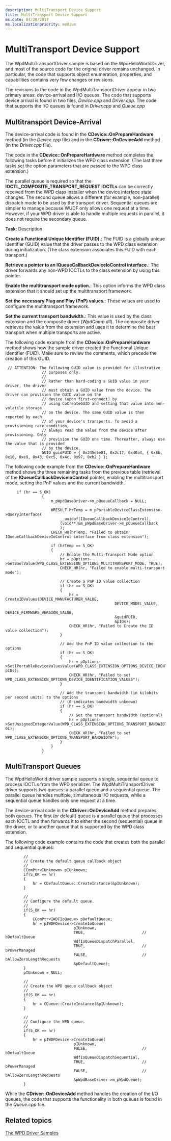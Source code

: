 ```yaml
---
description: MultiTransport Device Support
title: MultiTransport Device Support
ms.date: 04/20/2017
ms.localizationpriority: medium
---
```


# MultiTransport Device Support


The WpdMultiTransportDriver sample is based on the WpdHelloWorldDriver, and most of the source code for the original driver remains unchanged. In particular, the code that supports object enumeration, properties, and capabilities contains very few changes or revisions.

The revisions to the code in the WpdMultiTransportDriver appear in two primary areas: device-arrival and I/O queues. The code that supports device arrival is found in two files, *Device.cpp* and *Driver.cpp*. The code that supports the I/O queues is found in *Driver.cpp* and *Queue.cpp*

## <span id="Multitransport_Device-Arrival"></span><span id="multitransport_device-arrival"></span><span id="MULTITRANSPORT_DEVICE-ARRIVAL"></span>Multitransport Device-Arrival


The device-arrival code is found in the **CDevice::OnPrepareHardware** method (in the *Device.cpp* file) and in the **CDriver::OnDeviceAdd** method (in the *Driver.cpp* file).

The code in the **CDevice::OnPrepareHardware** method completes the following tasks before it initializes the WPD class extension. (The last three tasks set the option parameters that are passed to the WPD class extension.)

The parallel queue is required so that the **IOCTL\_COMPOSITE\_TRANSPORT\_REQUEST IOCTLs** can be correctly received from the WPD class installer when the device interface state changes. The second queue allows a different (for example, non-parallel) dispatch mode to be used by the transport driver. Sequential queues are simpler to manage because WUDF only allows one request at a time. However, if your WPD driver is able to handle multiple requests in parallel, it does not require the secondary queue.

**Task**: Description

**Create a Functional Unique Identifier (FUID).**: The FUID is a globally unique identifier (GUID) value that the driver passes to the WPD class extension during initialization. (The class extension associates this FUID with each transport.)

**Retrieve a pointer to an **IQueueCallbackDeviceIoControl** interface.**: The driver forwards any non-WPD IOCTLs to the class extension by using this pointer.

**Enable the multitransport mode option.**: This option informs the WPD class extension that it should set up the multitransport framework.

**Set the necessary Plug and Play (PnP) values.**: These values are used to configure the multitransport framework.

**Set the current transport bandwidth.**: This value is used by the class extension and the composite driver (*WpdComp.dll*). The composite driver retrieves the value from the extension and uses it to determine the best transport when multiple transports are active.


 

The following code example from the **CDevice::OnPrepareHardware** method shows how the sample driver created the Functional Unique Identifier (FUID). Make sure to review the comments, which precede the creation of this GUID.

```ManagedCPlusPlus
 // ATTENTION: The following GUID value is provided for illustrative
                // purposes only.
                //
                // Rather than hard-coding a GUID value in your driver, the driver
                // must obtain a GUID value from the device. The driver can provision the GUID value on the
                // device (upon first-connect) by
                // using CoCreateGUID and setting that value into non-volatile storage
                // on the device. The same GUID value is then  reported by each
                // of your device's transports. To avoid a provisioning race condition,
                // always read the value from the device after provisioning. Only
                // provision the GUID one time. Thereafter, always use the value that is provided
                // by the device.
                GUID guidFUID = { 0x245e5e81, 0x2c17, 0x40a4, { 0x8b, 0x10, 0xe9, 0x43, 0xc5, 0x4c, 0x97, 0xb2 } };
```

The following code example from the **CDevice::OnPrepareHardware** method shows the three remaining tasks from the previous table (retrieval of the **IQueueCallbackDeviceIoControl** pointer, enabling the multitransport mode, setting the PnP values and the current bandwidth.

```ManagedCPlusPlus
     if (hr == S_OK)
                {
                    m_pWpdBaseDriver->m_pQueueCallback = NULL;

                    HRESULT hrTemp = m_pPortableDeviceClassExtension->QueryInterface(
                        __uuidof(IQueueCallbackDeviceIoControl),
                        (void**)&m_pWpdBaseDriver->m_pQueueCallback
                        );
                    CHECK_HR(hrTemp, "Failed to obtain IQueueCallbackDeviceIoControl interface from class extension");

                    if (hrTemp == S_OK)
                    {
                        // Enable the Multi-Transport Mode option
                        hr = pOptions->SetBoolValue(WPD_CLASS_EXTENSION_OPTIONS_MULTITRANSPORT_MODE, TRUE);
                        CHECK_HR(hr, "Failed to enable multi-transport mode");

                        // Create a PnP ID value collection
                        if (hr == S_OK)
                        {
                            hr = CreateIDValues(DEVICE_MANUFACTURER_VALUE,
                                                DEVICE_MODEL_VALUE,
                                                DEVICE_FIRMWARE_VERSION_VALUE,
                                                &guidFUID,
                                                &pIDs);
                            CHECK_HR(hr, "Failed to Create the ID value collection");
                        }

                        // Add the PnP ID value collection to the options
                        if (hr == S_OK)
                        {
                            hr = pOptions->SetIPortableDeviceValuesValue(WPD_CLASS_EXTENSION_OPTIONS_DEVICE_IDENTIFICATION_VALUES, pIDs);
                            CHECK_HR(hr, "Failed to set WPD_CLASS_EXTENSION_OPTIONS_DEVICE_IDENTIFICATION_VALUES");
                        }

                        // Add the transport bandwidth (in kilobits per second units) to the options
                        // (0 indicates bandwidth unknown)
                        if (hr == S_OK)
                        {
                            // Set the transport bandwidth (optional)
                            hr = pOptions->SetUnsignedIntegerValue(WPD_CLASS_EXTENSION_OPTIONS_TRANSPORT_BANDWIDTH, 0L);
                            CHECK_HR(hr, "Failed to set WPD_CLASS_EXTENSION_OPTIONS_TRANSPORT_BANDWIDTH");
                        }
                    }
                }
```

## <span id="MultiTransport_Queues"></span><span id="multitransport_queues"></span><span id="MULTITRANSPORT_QUEUES"></span>MultiTransport Queues


The WpdHelloWorld driver sample supports a single, sequential queue to process IOCTLs from the WPD serializer. The WpdMultiTransportDriver driver supports two queues: a parallel queue and a sequential queue. The parallel queue handles multiple, simultaneous I/O requests, while a sequential queue handles only one request at a time.

The device-arrival code in the **CDriver::OnDeviceAdd** method prepares both queues. The first (or default) queue is a parallel queue that processes each IOCTL and then forwards it to either the second (sequential) queue in the driver, or to another queue that is supported by the WPD class extension.

The following code example contains the code that creates both the parallel and sequential queues:

```ManagedCPlusPlus
        //
        // Create the default queue callback object
        //
        CComPtr<IUnknown> pIUnknown;
        if(S_OK == hr)
        {
            hr = CDefaultQueue::CreateInstance(&pIUnknown);
        }

        //
        // Configure the default queue.
        //
        if(S_OK == hr)
        {
            CComPtr<IWDFIoQueue> pDefaultQueue;
            hr = pIWDFDevice->CreateIoQueue(
                              pIUnknown,
                              TRUE,                         // bDefaultQueue
                              WdfIoQueueDispatchParallel,
                              TRUE,                         // bPowerManaged
                              FALSE,                        // bAllowZeroLengthRequests
                              &pDefaultQueue);
        }
        pIUnknown = NULL;

        //
        // Create the WPD queue callback object
        //
        if(S_OK == hr)
        {
            hr = CQueue::CreateInstance(&pIUnknown);
        }

        //
        // Configure the WPD queue.
        //
        if(S_OK == hr)
        {
            hr = pIWDFDevice->CreateIoQueue(
                              pIUnknown,
                              FALSE,                        // bDefaultQueue
                              WdfIoQueueDispatchSequential,
                              TRUE,                         // bPowerManaged
                              FALSE,                        // bAllowZeroLengthRequests
                              &pWpdBaseDriver->m_pWpdQueue);
        }
```

While the **CDriver::OnDeviceAdd** method handles the creation of the I/O queues, the code that supports the functionality in both queues is found in the *Queue.cpp* file.

## <span id="related_topics"></span>Related topics


[The WPD Driver Samples](the-wpd-driver-samples.md)

 

 





